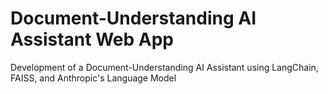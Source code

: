 # Document-Understanding AI Assistant Web App

Development of a Document-Understanding AI Assistant using LangChain, FAISS, and Anthropic's Language Model
